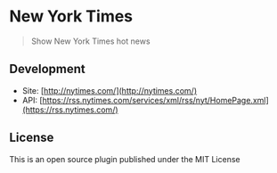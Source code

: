 # New York Times

> Show New York Times hot news

## Development

* Site: [http://nytimes.com/](http://nytimes.com/)
* API: [https://rss.nytimes.com/services/xml/rss/nyt/HomePage.xml](https://rss.nytimes.com/)

## License

This is an open source plugin published under the MIT License